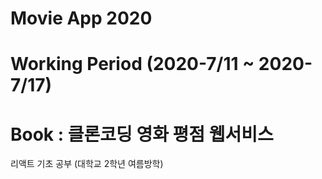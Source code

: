 # Movie App 2020            
# Working Period (2020-7/11 ~ 2020-7/17)
# Book : 클론코딩 영화 평점 웹서비스 
리액트 기초 공부 (대학교 2학년 여름방학)
